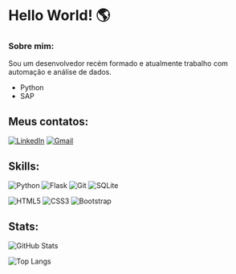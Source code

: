 # Hello World! 🌎


### Sobre mim:
Sou um desenvolvedor recém formado e atualmente trabalho com automação e análise de dados.
- Python
- SAP


## Meus contatos:
[![LinkedIn](https://img.shields.io/badge/linkedin-%230077B5.svg?style=for-the-badge&logo=linkedin&logoColor=white)](https://www.linkedin.com/in/deeerick/)
[![Gmail](https://img.shields.io/badge/Gmail-D14836?style=for-the-badge&logo=gmail&logoColor=white)](mailto:devdeeerick@gmail.com)


## Skills:
![Python](https://img.shields.io/badge/python-3670A0?style=for-the-badge&logo=python&logoColor=ffdd54)
![Flask](https://img.shields.io/badge/flask-%23000.svg?style=for-the-badge&logo=flask&logoColor=white)
![Git](https://img.shields.io/badge/git-%23F05033.svg?style=for-the-badge&logo=git&logoColor=white)
![SQLite](https://img.shields.io/badge/sqlite-%2307405e.svg?style=for-the-badge&logo=sqlite&logoColor=white)

![HTML5](https://img.shields.io/badge/html5-%23E34F26.svg?style=for-the-badge&logo=html5&logoColor=white)
![CSS3](https://img.shields.io/badge/css3-%231572B6.svg?style=for-the-badge&logo=css3&logoColor=white)
![Bootstrap](https://img.shields.io/badge/bootstrap-%238511FA.svg?style=for-the-badge&logo=bootstrap&logoColor=white)


## Stats:
![GitHub Stats](https://github-readme-stats.vercel.app/api?username=deeerick&show_icons=true&count_private=true&theme=dark)

![Top Langs](https://github-readme-stats.vercel.app/api/top-langs/?username=Deeerick&show_icons=true&theme=dark)
